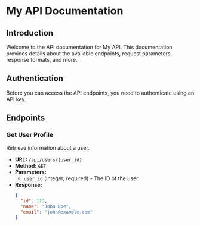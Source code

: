 # My API Documentation

## Introduction
Welcome to the API documentation for My API. This documentation provides details about the available endpoints, request parameters, response formats, and more.

## Authentication
Before you can access the API endpoints, you need to authenticate using an API key.

## Endpoints

### Get User Profile
Retrieve information about a user.

- **URL:** `/api/users/{user_id}`
- **Method:** `GET`
- **Parameters:**
  - `user_id` (integer, required) - The ID of the user.
- **Response:**
  ```json
  {
    "id": 123,
    "name": "John Doe",
    "email": "john@example.com"
  }
